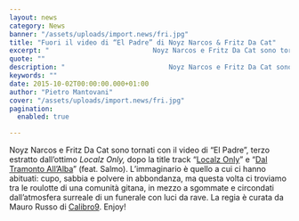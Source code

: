 ```yaml
---
layout: news
category: News
banner: "/assets/uploads/import.news/fri.jpg"
title: "Fuori il video di “El Padre” di Noyz Narcos & Fritz Da Cat"
excerpt: "                          Noyz Narcos e Fritz Da Cat sono tornati con il video di “El Padre”, terzo estratto dall’ottimo Localz Only, dopo la title track “Localz Only” e “Dal Tramonto All’Alba” (feat. Salmo). L’immaginario è quello a cui ci hanno abituati: cupo, sabbia e [&hellip"
quote: ""
description: "                          Noyz Narcos e Fritz Da Cat sono tornati con il video di “El Padre”, terzo estratto dall’ottimo Localz Only, dopo la title track “Localz Only” e “Dal Tramonto All’Alba” (feat. Salmo). L’immaginario è quello a cui ci hanno abituati: cupo, sabbia e [&hellip"
keywords: ""
date: 2015-10-02T00:00:00.000+01:00
author: "Pietro Mantovani"
cover: "/assets/uploads/import.news/fri.jpg"
pagination:
  enabled: true

---
```


[](https://hotmc.com/wp-content/uploads/2015/10/fri.jpg)

Noyz Narcos e Fritz Da Cat sono tornati con il video di “El Padre”, terzo estratto dall’ottimo _Localz Only,_ dopo la title track “[Localz Only](https://www.youtube.com/watch?v=aPPPjUmh5h8)” e “[Dal Tramonto All’Alba](https://www.youtube.com/watch?v=ZJoylO8pTSk)” (feat. Salmo). L’immaginario è quello a cui ci hanno abituati: cupo, sabbia e polvere in abbondanza, ma questa volta ci troviamo tra le roulotte di una comunità gitana, in mezzo a sgommate e circondati dall’atmosfera surreale di un funerale con luci da rave. La regia è curata da Mauro Russo di [Calibro9](http://www.calibronove.it/). Enjoy!